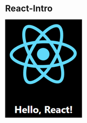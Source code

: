 # React-Intro
![alt text](https://github.com/hectic97/React-Intro/blob/master/first_react_app/public/Hello_React.PNG?raw=True)

